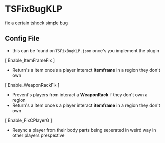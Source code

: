 # TSFixBugKLP
fix a certain tshock simple bug


## Config File
- this can be found on `TSFixBugKLP.json` once's you implement the plugin

[ Enable_ItemFrameFix ]
- Return's a item once's a player interact **itemframe** in a region they don't own

[ Enable_WeaponRackFix ]
- Prevent's players from interact a **WeaponRack** if they don't own a region
- Return's a item once's a player interact **itemframe** in a region they don't own

[ Enable_FixCPlayerG ]
- Resync a player from their body parts being seperated in weird way in other players prespective
